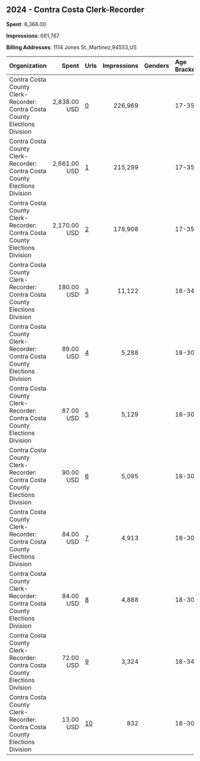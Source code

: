 ## 2024 - Contra Costa Clerk-Recorder 
**Spent**: 8,368.00

**Impressions**: 661,767

**Billing Addresses**: 1114 Jones St.,Martinez,94553,US

|Organization|Spent|Urls|Impressions|Genders|Age Brackets|Country Codes|
|:---|---:|:---|---:|:---|:---|:---|
|Contra Costa County Clerk-Recorder: Contra Costa County Elections Division|2,838.00 USD|[0](https://www.snap.com/political-ads/asset/d0fdbdbc391c9b8d64f5e1fd4a93d7610f819452af8fd138db442b63fe383a99?mediaType=mp4)|226,969||17-35|united states|
|Contra Costa County Clerk-Recorder: Contra Costa County Elections Division|2,661.00 USD|[1](https://www.snap.com/political-ads/asset/a90bdc38763f04f25d7bf87f0d1183a6a6dd49a0d23a53674d2b89436ee9f350?mediaType=mp4)|215,299||17-35|united states|
|Contra Costa County Clerk-Recorder: Contra Costa County Elections Division|2,170.00 USD|[2](https://www.snap.com/political-ads/asset/f2447366b6f2b14dd73e007d19c9728e117e4830fe775cd3efdd0a2147db4610?mediaType=mp4)|178,908||17-35|united states|
|Contra Costa County Clerk-Recorder: Contra Costa County Elections Division|180.00 USD|[3](https://www.snap.com/political-ads/asset/f4d045d082d4ea2a2ee06db87ebd40d28f12f4c5feda56704f07e3258e4d5045?mediaType=mp4)|11,122||18-34|united states|
|Contra Costa County Clerk-Recorder: Contra Costa County Elections Division|89.00 USD|[4](https://www.snap.com/political-ads/asset/4e513eca7a3be29a60e476da6db95d60ebcd600e2eb6ecf9462a5d3180fa5aed?mediaType=mp4)|5,288||18-30|united states|
|Contra Costa County Clerk-Recorder: Contra Costa County Elections Division|87.00 USD|[5](https://www.snap.com/political-ads/asset/6170df011f4297042699282c6eede336a878c9ad91bbed9f32b401d02c84bfdb?mediaType=mp4)|5,129||18-30|united states|
|Contra Costa County Clerk-Recorder: Contra Costa County Elections Division|90.00 USD|[6](https://www.snap.com/political-ads/asset/c7fb49fb32541d96541aebe4b68a1e8542e8cc4f08cf36914f325bde72561859?mediaType=mp4)|5,095||18-30|united states|
|Contra Costa County Clerk-Recorder: Contra Costa County Elections Division|84.00 USD|[7](https://www.snap.com/political-ads/asset/08b2f5176bb3d86519982e32235644a62e95e530f5f654c35cc43c5ee293f03a?mediaType=mp4)|4,913||18-30|united states|
|Contra Costa County Clerk-Recorder: Contra Costa County Elections Division|84.00 USD|[8](https://www.snap.com/political-ads/asset/1de4532731a1a61d5a5d5debffbbf4c2ec57894dc31ab6d6301371106e448549?mediaType=mp4)|4,888||18-30|united states|
|Contra Costa County Clerk-Recorder: Contra Costa County Elections Division|72.00 USD|[9](https://www.snap.com/political-ads/asset/735f9e3f13649a549c64a073726710804bb317dd2a75e9332874cb8c5a5170cd?mediaType=mp4)|3,324||18-34|united states|
|Contra Costa County Clerk-Recorder: Contra Costa County Elections Division|13.00 USD|[10](https://www.snap.com/political-ads/asset/20d865311ea1516202f08c8da9d70144230a1a41153143fe81fed89b536f9005?mediaType=png)|832||18-30|united states|
